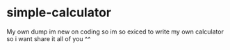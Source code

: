 # simple-calculator
My own dump
im new on coding so im so exiced to write my own calculator so i want share it all of you ^^
